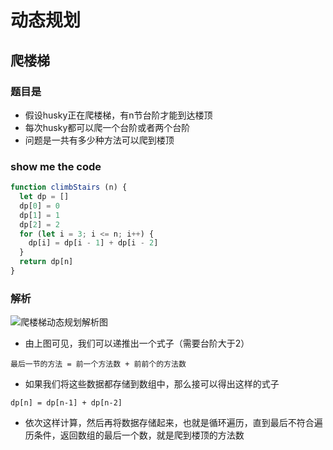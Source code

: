 # 动态规划

## 爬楼梯
### 题目是
* 假设husky正在爬楼梯，有n节台阶才能到达楼顶
* 每次husky都可以爬一个台阶或者两个台阶
* 问题是一共有多少种方法可以爬到楼顶
### show me the code
```js
function climbStairs (n) {
  let dp = []
  dp[0] = 0
  dp[1] = 1
  dp[2] = 2
  for (let i = 3; i <= n; i++) {
    dp[i] = dp[i - 1] + dp[i - 2]
  }
  return dp[n]
}
```
### 解析
![爬楼梯动态规划解析图](https://imgkr.cn-bj.ufileos.com/e6a51a01-9a2b-43d6-b862-7d33f51f6146.png)
* 由上图可见，我们可以递推出一个式子（需要台阶大于2）
```
最后一节的方法 = 前一个方法数 + 前前个的方法数
```
* 如果我们将这些数据都存储到数组中，那么接可以得出这样的式子
```
dp[n] = dp[n-1] + dp[n-2]
```
* 依次这样计算，然后再将数据存储起来，也就是循环遍历，直到最后不符合遍历条件，返回数组的最后一个数，就是爬到楼顶的方法数
